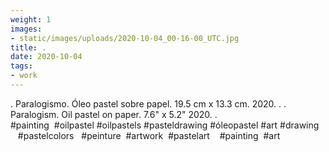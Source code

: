 ```yaml
---
weight: 1
images:
- static/images/uploads/2020-10-04_00-16-00_UTC.jpg
title: .
date: 2020-10-04
tags:
- work
---
```


.
Paralogismo.
Óleo pastel sobre papel.
19.5 cm x 13.3 cm.
2020.
.
.
Paralogism.
Oil pastel on paper.
7.6" x 5.2"
2020.
.
#painting  #oilpastel #oilpastels #pasteldrawing #óleopastel #art #drawing     #pastelcolors   #peinture  #artwork  #pastelart    #painting  #art
